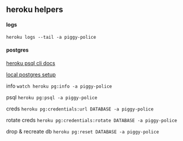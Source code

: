 ## heroku helpers

#### logs
`heroku logs --tail -a piggy-police`

#### postgres
[heroku psql cli docs](https://devcenter.heroku.com/articles/heroku-postgresql#using-the-cli)

[local postgres setup](https://devcenter.heroku.com/articles/heroku-postgresql#local-setup)

info
`watch heroku pg:info -a piggy-police`

psql
`heroku pg:psql -a piggy-police`

creds
`heroku pg:credentials:url DATABASE -a piggy-police`

rotate creds
`heroku pg:credentials:rotate DATABASE -a piggy-police`

drop & recreate db
`heroku pg:reset DATABASE -a piggy-police`